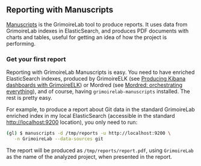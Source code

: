 ## Reporting with Manuscripts

[Manuscripts](https://github.com/chaoss/grimoirelab-manuscripts) is the GrimoireLab tool
to produce reports.
It uses data from GrimoireLab indexes in ElasticSearch, and produces PDF documents with charts and tables, useful for getting an idea of how the project is performing.

### Get your first report

Reporting with GrimoireLab Manuscripts is easy. You need to have enriched ElasticSearch indexes, produced by GrimoireELK (see [Producing Kibana dashboards with GrimoireELK](/grimoireelk/intro.md)) or Mordred (see [Mordred: orchestrating everything](/mordred/intro.md)), and of course, having `grimoirelab-manuscripts` installed. The rest is pretty easy.

For example, to produce a report about Git data in the standard GrimoireLab enriched index in my local ElasticSearch (accessible in the standard [http://localhost:9200](http://localhost:9200) location), you only need to run:

```bash
(gl) $ manuscripts -d /tmp/reports -u http://localhost:9200 \
   -n GrimoireLab --data-sources git
```

The report will be produced as `/tmp/reports/report.pdf`, using `GrimoireLab` as the name of the analyzed project, when presented in the report.